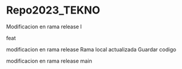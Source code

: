 # Repo2023_TEKNO

Modificacion en rama release l

feat

modificacion en rama release
Rama local actualizada
Guardar codigo 

modificacion en rama release
main
